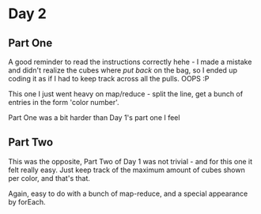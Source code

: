 # Day 2

## Part One
A good reminder to read the instructions correctly hehe - I made a mistake and didn't realize the cubes where *put back* on the bag, so I ended up coding it as if I had to keep track across all the pulls. OOPS :P

This one I just went heavy on map/reduce - split the line, get a bunch of entries in the form 'color number'.

Part One was a bit harder than Day 1's part one I feel

## Part Two

This was the opposite, Part Two of Day 1 was not trivial - and for this one it felt really easy. Just keep track of the maximum amount of cubes shown per color, and that's that.

Again, easy to do with a bunch of map-reduce, and a special appearance by forEach.
